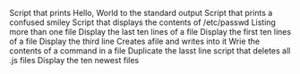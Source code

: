 Script that prints Hello, World to the standard output
Script that prints a confused smiley
Script that displays the contents of /etc/passwd
Listing more than one file
Display the last ten lines of a file
Display the first ten lines of a file
Display the third line
Creates afile and writes into it
Wrie the contents of a command in a file
Duplicate the lasst line
script that deletes all .js files
Display the ten newest files
